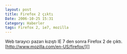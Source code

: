 ```yaml
---
layout: post
title: Firefox 2 çıktı
Date: 2006-10-25 15:31
Category: Haberler
tags: Firefox 2, ie7, mozilla
---
```


Web tarayıcı pazarı kızıştı IE 7 den sonra Firefox 2 de çıktı.
[http://www.mozilla.com/en-US/firefox/][]

  [http://www.mozilla.com/en-US/firefox/]: http://www.mozilla.com/en-US/firefox/
